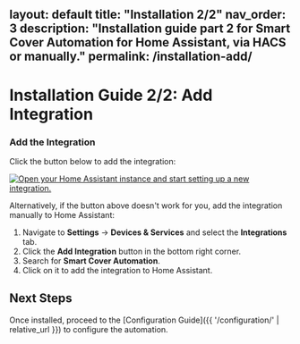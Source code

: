 layout: default
title: "Installation 2/2"
nav_order: 3
description: "Installation guide part 2 for Smart Cover Automation for Home Assistant, via HACS or manually."
permalink: /installation-add/
---

# Installation Guide 2/2: Add Integration

### Add the Integration

Click the button below to add the integration:

[![Open your Home Assistant instance and start setting up a new integration.](https://my.home-assistant.io/badges/config_flow_start.svg)](https://my.home-assistant.io/redirect/config_flow_start/?domain=smart_cover_automation)

Alternatively, if the button above doesn't work for you, add the integration manually to Home Assistant:

1. Navigate to **Settings** → **Devices & Services** and select the **Integrations** tab.
2. Click the **Add Integration** button in the bottom right corner.
3. Search for **Smart Cover Automation**.
4. Click on it to add the integration to Home Assistant.

## Next Steps

Once installed, proceed to the [Configuration Guide]({{ '/configuration/' | relative_url }}) to configure the automation.